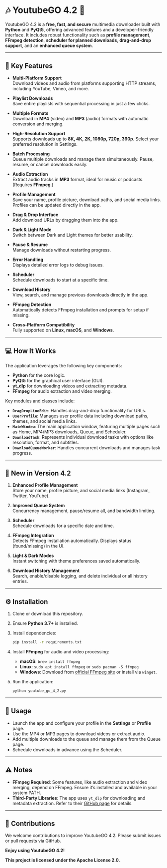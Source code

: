 # 🎶 YoutubeGO 4.2 🎥

YoutubeGO 4.2 is a **free, fast, and secure** multimedia downloader built with **Python** and **PyQt5**, offering advanced features and a developer-friendly interface. It includes robust functionality such as **profile management**, **FFmpeg detection**, **scheduler for planned downloads**, **drag-and-drop support**, and an **enhanced queue system**.

---

## 🌟 Key Features

- **Multi-Platform Support**  
  Download videos and audio from platforms supporting HTTP streams, including YouTube, Vimeo, and more.

- **Playlist Downloads**  
  Save entire playlists with sequential processing in just a few clicks.

- **Multiple Formats**  
  Download in **MP4** (video) and **MP3** (audio) formats with automatic conversion and merging.

- **High-Resolution Support**  
  Supports downloads up to **8K, 4K, 2K, 1080p, 720p, 360p**. Select your preferred resolution in Settings.

- **Batch Processing**  
  Queue multiple downloads and manage them simultaneously. Pause, resume, or cancel downloads easily.

- **Audio Extraction**  
  Extract audio tracks in **MP3** format, ideal for music or podcasts. (Requires **FFmpeg**.)

- **Profile Management**  
  Save your name, profile picture, download paths, and social media links. Profiles can be updated directly in the app.

- **Drag & Drop Interface**  
  Add download URLs by dragging them into the app.

- **Dark & Light Mode**  
  Switch between Dark and Light themes for better usability.

- **Pause & Resume**  
  Manage downloads without restarting progress.

- **Error Handling**  
  Displays detailed error logs to debug issues.

- **Scheduler**  
  Schedule downloads to start at a specific time.

- **Download History**  
  View, search, and manage previous downloads directly in the app.

- **FFmpeg Detection**  
  Automatically detects FFmpeg installation and prompts for setup if missing.

- **Cross-Platform Compatibility**  
  Fully supported on **Linux**, **macOS**, and **Windows**.

---

## 💻 How It Works

The application leverages the following key components:

- **Python** for the core logic.
- **PyQt5** for the graphical user interface (GUI).
- **yt_dlp** for downloading videos and extracting metadata.
- **FFmpeg** for audio extraction and video merging.

Key modules and classes include:

- **`DragDropLineEdit`**: Handles drag-and-drop functionality for URLs.
- **`UserProfile`**: Manages user profile data including download paths, themes, and social media links.
- **`MainWindow`**: The main application window, featuring multiple pages such as Home, MP4/MP3 downloads, Queue, and Scheduler.
- **`DownloadTask`**: Represents individual download tasks with options like resolution, format, and subtitles.
- **`DownloadQueueWorker`**: Handles concurrent downloads and manages task progress.

---

## 🚀 New in Version 4.2

1. **Enhanced Profile Management**  
   Store your name, profile picture, and social media links (Instagram, Twitter, YouTube).

2. **Improved Queue System**  
   Concurrency management, pause/resume all, and bandwidth limiting.

3. **Scheduler**  
   Schedule downloads for a specific date and time.

4. **FFmpeg Integration**  
   Detects FFmpeg installation automatically. Displays status (found/missing) in the UI.

5. **Light & Dark Modes**  
   Instant switching with theme preferences saved automatically.

6. **Download History Management**  
   Search, enable/disable logging, and delete individual or all history entries.

---

## ⚙️ Installation

1. Clone or download this repository.
2. Ensure **Python 3.7+** is installed.
3. Install dependencies:

   ```bash
   pip install -r requirements.txt
   ```

4. Install **FFmpeg** for audio and video processing:

   - **macOS**: `brew install ffmpeg`
   - **Linux**: `sudo apt install ffmpeg` or `sudo pacman -S ffmpeg`
   - **Windows**: Download from [official FFmpeg site](https://ffmpeg.org) or install via `winget`.

5. Run the application:

   ```bash
   python youtube_go_4_2.py
   ```

---

## 🔧 Usage

- Launch the app and configure your profile in the **Settings** or **Profile** page.
- Use the MP4 or MP3 pages to download videos or extract audio.
- Add multiple downloads to the queue and manage them from the Queue page.
- Schedule downloads in advance using the Scheduler.

---

## ⚠️ Notes

- **FFmpeg Required**: Some features, like audio extraction and video merging, depend on FFmpeg. Ensure it’s installed and available in your system PATH.
- **Third-Party Libraries**: The app uses `yt_dlp` for downloading and metadata extraction. Refer to their [GitHub page](https://github.com/yt-dlp/yt-dlp) for details.

---

## 🙏 Contributions

We welcome contributions to improve YoutubeGO 4.2. Please submit issues or pull requests via GitHub.

**Enjoy using YoutubeGO 4.2!**


 **This project is licensed under the Apache License 2.0.**
